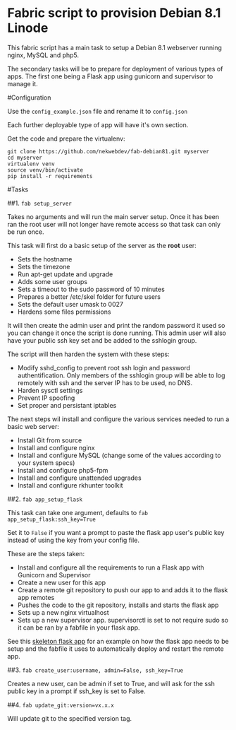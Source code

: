 # **Fabric script to provision Debian 8.1 Linode**

This fabric script has a main task to setup a Debian 8.1 webserver running nginx, MySQL and php5.

The secondary tasks will be to prepare for deployment of various types of apps. The first one being a Flask app using gunicorn and supervisor to manage it.

#Configuration

Use the `config_example.json` file and rename it to `config.json`

Each further deployable type of app will have it's own section.

Get the code and prepare the virtualenv:

```
git clone https://github.com/nekwebdev/fab-debian81.git myserver
cd myserver
virtualenv venv
source venv/bin/activate
pip install -r requirements
```

#Tasks

##1. `fab setup_server`

Takes no arguments and will run the main server setup. Once it has been ran the root user will not longer have remote access so that task can only be run once.

This task will first do a basic setup of the server as the **root** user:

* Sets the hostname
* Sets the timezone
* Run apt-get update and upgrade
* Adds some user groups
* Sets a timeout to the sudo password of 10 minutes
* Prepares a better /etc/skel folder for future users
* Sets the default user umask to 0027
* Hardens some files permissions

It will then create the admin user and print the random password it used so you can change it once the script is done running. This admin user will also have your public ssh key set and be added to the sshlogin group.

The script will then harden the system with these steps:

* Modify sshd_config to prevent root ssh login and password authentification. Only members of the sshlogin group will be able to log remotely with ssh and the server IP has to be used, no DNS.
* Harden sysctl settings
* Prevent IP spoofing
* Set proper and persistant iptables

The next steps wil install and configure the various services needed to run a basic web server:

* Install Git from source
* Install and configure nginx
* Install and configure MySQL (change some of the values according to your system specs)
* Install and configure php5-fpm
* Install and configure unattended upgrades
* Install and configure rkhunter toolkit

##2. `fab app_setup_flask`

This task can take one argument, defaults to `fab app_setup_flask:ssh_key=True`

Set it to `False` if you want a prompt to paste the flask app user's public key instead of using the key from your config file.

These are the steps taken:

* Install and configure all the requirements to run a Flask app with Gunicorn and Supervisor
* Create a new user for this app
* Create a remote git repository to push our app to and adds it to the flask app remotes
* Pushes the code to the git repository, installs and starts the flask app
* Sets up a new nginx virtualhost
* Sets up a new supervisor app. supervisorctl is set to not require sudo so it can be ran by a fabfile in your flask app.

See this [skeleton flask app](https://github.com/nekwebdev/fab-flaskapp) for an example on how the flask app needs to be setup and the fabfile it uses to automatically deploy and restart the remote app.

##3. `fab create_user:username, admin=False, ssh_key=True`

Creates a new user, can be admin if set to True, and will ask for the ssh public key in a prompt if ssh_key is set to False.

##4. `fab update_git:version=vx.x.x`

Will update git to the specified version tag.